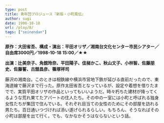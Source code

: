 ```yaml
---
type: post
title: 青年団プロジュース『新版・小町風伝』
author: sugi
date: 1998-10-18
url: /play/8/
tags: ["seinendan"]
---
```

**原作：大田省吾、構成・演出：平田オリザ／湘南台文化センター市民シアター／自由席3000円／1998-10-18 15:00／★★**

**出演：辻美奈子、角舘玲奈、平田陽子、佳梯かこ、秋山文子、小林智、佐藤朋史、佐藤誓、古舘昌彦、篠塚祥司**

藤沢の湘南台。このときは相鉄線や横浜市営地下鉄が延びる直前だったので、東海道線で藤沢まで行った。原作太田省吾となっているが、設定や着想を借りたまでで、実質平田オリザの作品といってもいいようだ。時々朽ちた建材が降ってくるような荒れ果てたアパートの住人たち。その中の一室には小町と呼ばれる独身女性たちが集団で住んでいる。それぞれ目当ての女性のためにその部屋を訪れる男たち。百日通いつづければ添い遂げられるらしい。もちろん、そうなればその小町は部屋を出て行く。でも、なかなかそうはならないという話。


